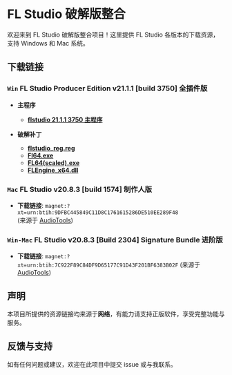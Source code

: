 # FL Studio 破解版整合

欢迎来到 FL Studio 破解版整合项目！这里提供 FL Studio 各版本的下载资源，支持 Windows 和 Mac 系统。

## 下载链接

### `Win`  **FL Studio Producer Edition v21.1.1 [build 3750] 全插件版**

- **主程序**
  - [**flstudio 21.1.1 3750 主程序**](https://www.mediafire.com/file/6vm3uuhd9uf3ppb/flstudio_win64_21.1.1.3750.exe/file)
  
- **破解补丁**
  - [**flstudio_reg.reg**](https://www.mediafire.com/file/231mgbogwmf4tfs/FLStudio_reg.reg/file)
  - [**Fl64.exe**](https://www.mediafire.com/file/k2c8qt37bp4tkzv/FL64.exe/file)
  - [**FL64(scaled).exe**](https://www.mediafire.com/file/9dy4bnbkdoyj2bb/FL64+(scaled).exe/file)
  - [**FLEngine_x64.dll**](https://www.mediafire.com/file/22w0wwo4tdal55b/FLEngine_x64.dll/file)

### `Mac`  **FL Studio v20.8.3 [build 1574] 制作人版**

- **下载链接**: `magnet:?xt=urn:btih:9DFBC445849C11D8C1761615286DE510EE289F48`  
  (来源于 [AudioTools](https://audiotools.in/2021/11/09/flstudio-v20-8-3-1574-macos-12/))

### `Win-Mac`  **FL Studio v20.8.3 [Build 2304] Signature Bundle 进阶版**

- **下载链接**: `magnet:?xt=urn:btih:7C922F89C84DF9D65177C91D43F201BF6383B02F`
  (来源于 [AudioTools](https://audiotools.in/2021/08/05/flstudio-v20-8-3-2304-win-mac/))

## 声明

本项目所提供的资源链接均来源于**网络**，有能力请支持正版软件，享受完整功能与服务。

## 反馈与支持

如有任何问题或建议，欢迎在此项目中提交 issue 或与我联系。
